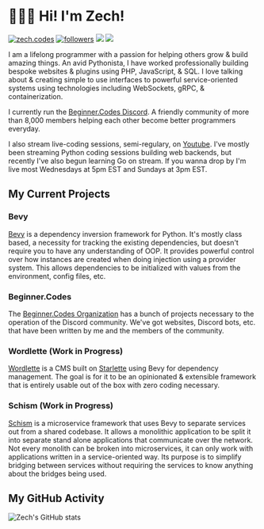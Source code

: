 # 🙋🏻‍♂️ Hi! I'm Zech!

<!-- <a href="https://www.youtube.com/channel/UC6-iUsH8cOQ2GxGLyIVcw-Q">
    <img alt="youtube" title="YouTube" src="https://img.shields.io/badge/-YouTube-red?style=for-the-badge&logo=youtube&logoColor=white&labelColor=CF0000&color=FF0000"/>
</a> -->
<a href="https://zech.codes"><img alt="zech.codes" title="zech.codes on Hashnode" src="https://img.shields.io/badge/-Blog-blue?style=for-the-badge&logo=hashnode&logoColor=white&labelColor=1049e7&color=2962ff"/></a>
<a href="https://twitter.com/ZechCodes"><img alt="followers" title="Follow me on Twitter" src="https://img.shields.io/badge/-Twitter-1DA1F2?style=for-the-badge&logo=twitter&logoColor=white&labelColor=0081D2&color=1DA1F2"/></a>
<a href="https://discord.gg/sfHykntuGy" alt="Beginner.py Discord Server"><img src="https://img.shields.io/badge/-Discord-5865F2?style=for-the-badge&logoColor=white&logo=discord&labelColor=4855E2"/></a>
<a href="https://www.youtube.com/channel/UC6-iUsH8cOQ2GxGLyIVcw-Q" alt="zech.codes on YouTube"><img src="https://img.shields.io/badge/-Youtube-FF0000?style=for-the-badge&logoColor=white&logo=youtube&labelColor=CC0000"/></a>

I am a lifelong programmer with a passion for helping others grow & build amazing things. An avid Pythonista, I have worked professionally building bespoke websites & plugins using PHP, JavaScript, & SQL. I love talking about & creating simple to use interfaces to powerful service-oriented systems using technologies including WebSockets, gRPC, & containerization.
            
I currently run the [Beginner.Codes Discord](https://beginner.codes). A friendly community of more than 8,000 members helping each other become better programmers everyday.

I also stream live-coding sessions, semi-regulary, on [Youtube](https://www.youtube.com/channel/UC6-iUsH8cOQ2GxGLyIVcw-Q). I've mostly been streaming Python coding sessions building web backends, but recently I've also begun learning Go on stream. If you wanna drop by I'm live most Wednesdays at 5pm EST and Sundays at 3pm EST.

## My Current Projects

### Bevy

[Bevy](https://github.com/ZechCodes/Bevy) is a dependency inversion framework for Python. It's mostly class based, a necessity for tracking the existing dependencies, but doesn't require you to have any understanding of OOP. It provides powerful control over how instances are created when doing injection using a provider system. This allows dependencies to be initialized with values from the environment, config files, etc.

### Beginner.Codes

The [Beginner.Codes Organization](https://github.com/beginner-codes) has a bunch of projects necessary to the operation of the Discord community. We've got websites, Discord bots, etc. that have been written by me and the members of the community.

### Wordlette (Work in Progress)

[Wordlette](https://github.com/ZechCodes/wordlette) is a CMS built on [Starlette](https://www.starlette.io/) using Bevy for dependency management. The goal is for it to be an opinionated & extensible framework that is entirely usable out of the box with zero coding necessary.

### Schism (Work in Progress)

[Schism](https://github.com/ZechCodes/schism) is a microservice framework that uses Bevy to separate services out from a shared codebase. It allows a monolithic application to be split it into separate stand alone applications that communicate over the network. Not every monolith can be broken into microservices, it can only work with applications written in a service-oriented way. Its purpose is to simplify bridging between services without requiring the services to know anything about the bridges being used.

## My GitHub Activity


![Zech's GitHub stats](https://github-readme-stats.vercel.app/api?username=ZechCodes&show_icons=true&count_private=true&theme=github_dark&hide=stars)
